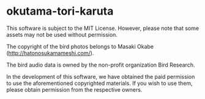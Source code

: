 # okutama-tori-karuta

This software is subject to the MIT License. However, please note that some assets may not be used without permission.

The copyright of the bird photos belongs to Masaki Okabe (http://hatonosukamameshi.com/).

The bird audio data is owned by the non-profit organization Bird Research.

In the development of this software, we have obtained the paid permission to use the aforementioned copyrighted materials. If you wish to use them, please obtain permission from the respective owners.
